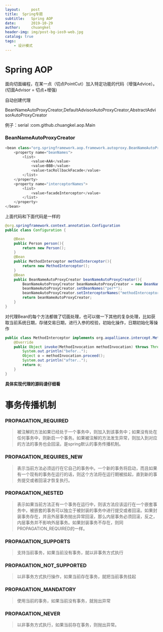 ```yaml
---
layout:     post
title:	Spring专题
subtitle: 	Spring AOP
date:       2019-10-29
author:     chuangkel
header-img: img/post-bg-ios9-web.jpg
catalog: true
tags:
    - 设计模式
---
```


# Spring AOP

面向切面编程，在某一点（切点PointCut）加入特定功能的代码（增强Advice）。(切面Advisor = 切点+增强)



自动创建代理 

BeanNameAutoProxyCreator,DefaultAdvisorAutoProxyCreator,AbstractAdvisorAutoProxyCreator

例子：serial :com.github.chuangkel.aop.Main

### BeanNameAutoProxyCreator

```java
<bean class="org.springframework.aop.framework.autoproxy.BeanNameAutoProxyCreator">
    <property name="beanNames">
        <list>
            <value>AAA</value>
            <value>BBB</value>
            <value>tacRollbackFacade</value>
        </list>
    </property>
    <property name="interceptorNames">
        <list>
            <value>facadeInterceptor</value>
        </list>
    </property>
</bean>
```

上面代码和下面代码是一样的



```java
@org.springframework.context.annotation.Configuration
public class Configuration {

    @Bean
    public Person person(){
        return new Person();
    }
    @Bean
    public MethodInterceptor methodInterceptor(){
        return new MethodInterceptor();
    }
    @Bean
    public BeanNameAutoProxyCreator beanNameAutoProxyCreator(){
        BeanNameAutoProxyCreator beanNameAutoProxyCreator = new BeanNameAutoProxyCreator();
        beanNameAutoProxyCreator.setBeanNames("per*");
        beanNameAutoProxyCreator.setInterceptorNames("methodInterceptor");
        return beanNameAutoProxyCreator;
    }
}
```



对代理Bean的每个方法都做了切面处理，也可以做一下其他的复杂处理，比如获取当前系统日期，存储交易日期，进行入参的校验，初始化操作，日期初始化等操作

```java
public class MethodInterceptor implements org.aopalliance.intercept.MethodInterceptor {
    @Override
    public Object invoke(MethodInvocation methodInvocation) throws Throwable {
        System.out.println("befor..");
        Object o = methodInvocation.proceed();
        System.out.println("after..");
        return o;
    }
}
```

**具体实现代理的源码请仔细看**

# 事务传播机制



### PROPAGATION_REQUIRED

> 被注解的方法如果已经处于一个事务中，则加入到该事务中；如果没有处在任何事务中，则新启一个事务。如果被注解的方法发生异常，则加入到对应的方法的事务也会回滚。是spring默认的事务传播机制。





### PROPAGATION_REQUIRES_NEW

> 表示当前方法必须运行在它自己的事务中。一个新的事务将启动，而且如果有一个现有的事务在运行的话，则这个方法将在运行期被挂起，直到新的事务提交或者回滚才恢复执行。





### PROPAGATION_NESTED

> 表示如果当前方法正有一个事务在运行中，则该方法应该运行在一个嵌套事务中，被嵌套的事务可以独立于被封装的事务中进行提交或者回滚。如果封装事务存在，并且外层事务抛出异常回滚，那么内层事务必须回滚，反之，内层事务并不影响外层事务。如果封装事务不存在，则同PROPAGATION_REQUIRED的一样。





### PROPAGATION_SUPPORTS

> 支持当前事务，如果当前没有事务，就以非事务方式执行



### PROPAGATION_NOT_SUPPORTED

> 以非事务方式执行操作，如果当前存在事务，就把当前事务挂起



### PROPAGATION_MANDATORY

> 使用当前的事务，如果当前没有事务，就抛出异常



### PROPAGATION_NEVER

> 以非事务方式执行，如果当前存在事务，则抛出异常。